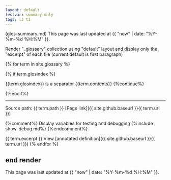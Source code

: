 ```yaml
---
layout: default
testvar: summary-only
tags: l3 t1
---
```

(glos-summary.md) This page was last updated at {{ "now" | date: "%Y-%m-%d %H:%M" }}.

Render "_glossary" collection using "default" layout and display only the "excerpt" of each file (current default is first paragraph)


{% for term in site.glossary %}

{% if term.glosindex %}

{{term.glosindex}} is a separator
{{term.contents}}
{%continue%}

{%endif%}

---
Source path: {{ term.path }} [Page link]({{ site.github.baseurl }}{{ term.url }})

{%comment%}
  Display variables for testing and debugging
  {%include show-debug.md%}
{%endcomment%}

{{ term.excerpt }}
View [annotated definition]({{ site.github.baseurl }}{{ term.url }})
{% endfor %}

## end render

This page was last updated at {{ "now" | date: "%Y-%m-%d %H:%M" }}.
